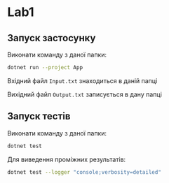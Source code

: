 # Lab1
## Запуск застосунку
Виконати команду з даної папки:
```bash
dotnet run --project App
```
Вхідний файл `Input.txt` знаходиться в даній папці

Вихідний файл `Output.txt` записується в дану папці

## Запуск тестів
Виконати команду з даної папки:
```bash
dotnet test
```
Для виведення проміжних результатів:
```bash
dotnet test --logger "console;verbosity=detailed"
```
